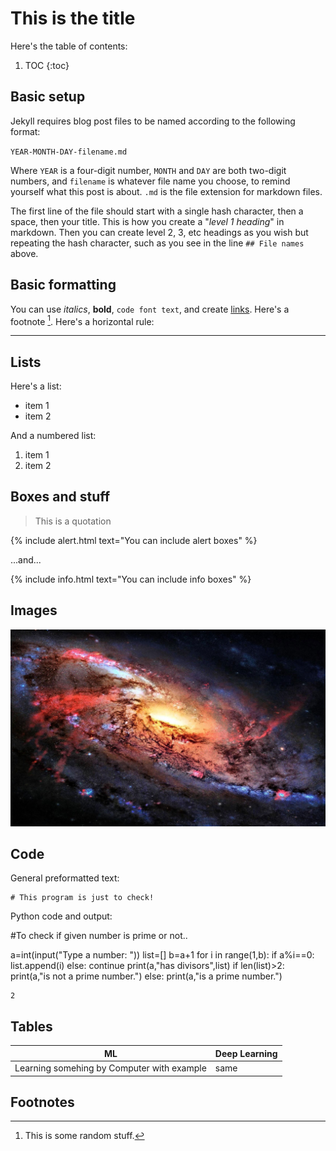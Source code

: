 # This is the title

Here's the table of contents:

1. TOC
{:toc}

## Basic setup

Jekyll requires blog post files to be named according to the following format:

`YEAR-MONTH-DAY-filename.md`

Where `YEAR` is a four-digit number, `MONTH` and `DAY` are both two-digit numbers, and `filename` is whatever file name you choose, to remind yourself what this post is about. `.md` is the file extension for markdown files.

The first line of the file should start with a single hash character, then a space, then your title. This is how you create a "*level 1 heading*" in markdown. Then you can create level 2, 3, etc headings as you wish but repeating the hash character, such as you see in the line `## File names` above.

## Basic formatting

You can use *italics*, **bold**, `code font text`, and create [links](https://www.markdownguide.org/cheat-sheet/). Here's a footnote [^1]. Here's a horizontal rule:

---

## Lists

Here's a list:

- item 1
- item 2

And a numbered list:

1. item 1
1. item 2

## Boxes and stuff

> This is a quotation

{% include alert.html text="You can include alert boxes" %}

...and...

{% include info.html text="You can include info boxes" %}

## Images

![](/images/487687.jpg "fast.ai's logo")

## Code

General preformatted text:

    # This program is just to check!

Python code and output:

#To check if given number is prime or not..

a=int(input("Type a number: "))
list=[]
b=a+1
for i in range(1,b):
    if a%i==0:
        list.append(i)
    else: continue
print(a,"has divisors",list)
if len(list)>2:
    print(a,"is not a prime number.")
else:
    print(a,"is a prime number.")

    2

## Tables

| ML| Deep Learning |
|-|-|
| Learning somehing by Computer with example | same  |

## Footnotes

[^1]: This is some random stuff.

